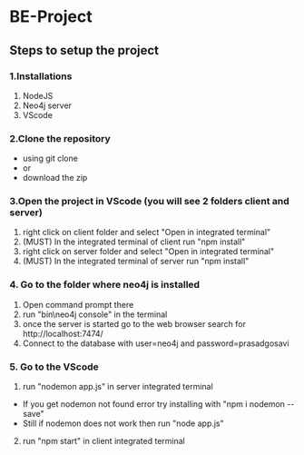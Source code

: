 # BE-Project

## Steps to setup the project

### 1.Installations

1. NodeJS 
2. Neo4j server 
3. VScode

### 2.Clone the repository
+ using git clone
+ or
+ download the zip

### 3.Open the project in VScode (you will see 2 folders client and server)
1. right click on client folder and select "Open in integrated terminal"
2. (MUST) In the integrated terminal of client run "npm install" 
3. right click on server folder and select "Open in integrated terminal"
4. (MUST) In the integrated terminal of server run "npm install" 

### 4. Go to the folder where neo4j is installed
 1. Open command prompt there
 2. run "bin\neo4j console" in the terminal
 3. once the server is started go to the web browser search for http://localhost:7474/
 4. Connect to the database with user=neo4j and password=prasadgosavi
 
 ### 5. Go to the VScode 
 1. run "nodemon app.js" in server integrated terminal
 + If you get nodemon not found error try installing with "npm i nodemon --save"
 + Still if nodemon does not work then run "node app.js"
 2. run "npm start" in client integrated terminal
